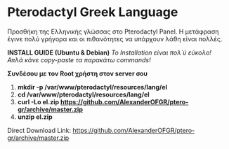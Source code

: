 # Pterodactyl Greek Language
Προσθήκη της Ελληνικής γλώσσας στο Pterodactyl Panel. Η μετάφραση έγινε πολύ γρήγορα και οι πιθανότητες να υπάρχουν λάθη είναι πολλές.

**INSTALL GUIDE (Ubuntu & Debian)**
*Το Installation είναι πολ΄ύ εύκολο! Απλά κάνε copy-paste τα παρακάτω commands!*

**Συνδέσου με τον Root χρήστη στον server σου**

1. **mkdir -p /var/www/pterodactyl/resources/lang/el**
2. **cd /var/www/pterodactyl/resources/lang/el**
3. **curl -Lo el.zip https://github.com/AlexanderOFGR/ptero-gr/archive/master.zip**
4. **unzip el.zip**

Direct Download Link: https://github.com/AlexanderOFGR/ptero-gr/archive/master.zip
